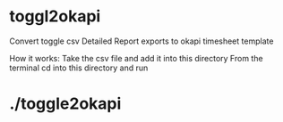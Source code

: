 # toggl2okapi
Convert toggle csv Detailed Report exports to okapi timesheet template

How it works:
Take the csv file and add it into this directory 
From the terminal cd into this directory and run
# ./toggle2okapi

